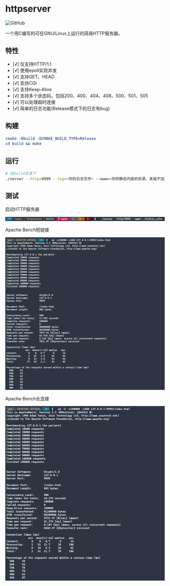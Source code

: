 # httpserver
![GitHub](https://img.shields.io/github/license/qdslovelife/httpserver)

一个用C编写的可在GNU/Linux上运行的简易HTTP服务器。

## 特性

- [√] 仅支持HTTP/1.1
- [√] 使用epoll实现并发
- [√] 支持GET、HEAD
- [√] 支持CGI
- [√] 支持Keep-Alive
- [√] 支持多个状态码，包括200、400、404、408、500、501、505
- [√] 可以处理超时连接
- [√] 简单的日志功能(Release模式下的日志有bug)

## 构建

``` cmake
cmake -Bbuild -DCMAKE_BUILD_TYPE=Release
cd build && make
```

## 运行

``` bash
# 在build目录下
./server --http=9999 --log=<你的日志文件> --www=<你的静态内容的目录，末尾不加/>
```

## 测试

启动HTTP服务器

![](./image/启动服务器.png)

Apache Bench短链接

![](./image/ab短连接.png)

Apache Bench长连接

![](./image/ab长连接.png)
